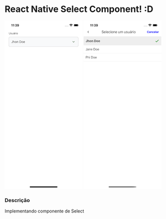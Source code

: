 # React Native Select Component! :D

<div>
  <img alt="GitHub last commit" src="./img.png" width="250">
  <img alt="GitHub last commit" src="./img2.png" width="250">
</div>

  

### Descrição
Implementando componente de Select